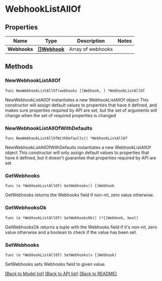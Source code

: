 # WebhookListAllOf

## Properties

Name | Type | Description | Notes
------------ | ------------- | ------------- | -------------
**Webhooks** | [**[]Webhook**](Webhook.md) | Array of webhooks | 

## Methods

### NewWebhookListAllOf

`func NewWebhookListAllOf(webhooks []Webhook, ) *WebhookListAllOf`

NewWebhookListAllOf instantiates a new WebhookListAllOf object
This constructor will assign default values to properties that have it defined,
and makes sure properties required by API are set, but the set of arguments
will change when the set of required properties is changed

### NewWebhookListAllOfWithDefaults

`func NewWebhookListAllOfWithDefaults() *WebhookListAllOf`

NewWebhookListAllOfWithDefaults instantiates a new WebhookListAllOf object
This constructor will only assign default values to properties that have it defined,
but it doesn't guarantee that properties required by API are set

### GetWebhooks

`func (o *WebhookListAllOf) GetWebhooks() []Webhook`

GetWebhooks returns the Webhooks field if non-nil, zero value otherwise.

### GetWebhooksOk

`func (o *WebhookListAllOf) GetWebhooksOk() (*[]Webhook, bool)`

GetWebhooksOk returns a tuple with the Webhooks field if it's non-nil, zero value otherwise
and a boolean to check if the value has been set.

### SetWebhooks

`func (o *WebhookListAllOf) SetWebhooks(v []Webhook)`

SetWebhooks sets Webhooks field to given value.



[[Back to Model list]](../README.md#documentation-for-models) [[Back to API list]](../README.md#documentation-for-api-endpoints) [[Back to README]](../README.md)


